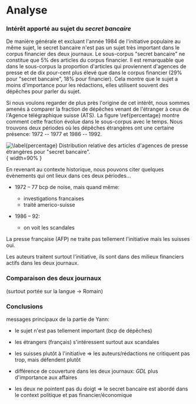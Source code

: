 
# Analyse

### Intérêt apporté au sujet du _secret bancaire_

De manière générale et excluant l'année 1984 de l'initiative populaire au même
sujet, le secret bancaire n'est pas un sujet très important dans le corpus
financier des deux journaux. Le sous-corpus "secret bancaire" ne constitue que
5% des articles du corpus financier. Il est remarquable que dans le sous-corpus
la proportion d'articles qui proviennent d'agences de presse et de dix pour-cent
plus élevé que dans le corpus financier (29% pour "secret bancaire", 18% pour
financier). Cela montre que le sujet a moins d'importance pour les rédactions,
elles utilisent souvent des dépêches pour parler du sujet.

Si nous voulons regarder de plus près l'origine de cet intérêt, nous sommes
amenés à comparer la fraction de dépêches venant de l'étranger à ceux de
l'Agence télégraphique suisse (ATS). La figure \ref{percentage} montre comment
cette fraction évolue dans le sous-corpus avec le temps. Nous trouvons deux
périodes où les dépêches étrangères ont une certaine présence: 1972 -- 1977 et
1986 -- 1992.

![\label{percentage} Distribution relative des articles d'agences de presse
étrangères pour "secret bancaire".](agency_percentage.png){ width=90% }

En revenant au contexte historique, nous pouvons citer quelques évènements qui
ont lieux dans ces deux périodes...

- 1972 – 77 bcp de noise, mais quand même:
  - investigations francaises
  - traité americo-suisse

- 1986 – 92:
  - on voit les scandales

La presse française (AFP) ne traite pas tellement l'initiative mais les suisses oui.

Les auteurs traitent surtout l'initiative, ils sont dans des milieux financiers actifs dans les deux journaux.


### Comparaison des deux journaux

(surtout portée sur la langue -> Romain)

### Conclusions

messages principaux de la partie de Yann:
- le sujet n'est pas tellement important (bcp de dépêches)
- les étrangers (français) s'intéressent surtout aux scandales
- les suisses plutôt à l'initiative
=> les auteurs/rédactions ne critiquent pas trop, mais défendent plutôt

- différence de couverture dans les deux journaux: _GDL_ plus d'importance aux affaires
- les deux ne pointent pas du doigt
=> le secret bancaire est abordé dans le context politique et pas financier/économique

